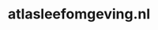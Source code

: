 ---
layout: post
title:  "atlasleefomgeving.nl"
internal_url:  "/dutchgov/atlasleefomgeving.nl.html"
subdomains_count: 7
all_subdomains_count: 9
urls_count: 5
ssl_rank: 0
http_rank: 46
url_link: /data/atlasleefomgeving.nl/urls.txt
all_subdomains_link: /data/atlasleefomgeving.nl/all_subdomains.txt
subdomains_link: /data/atlasleefomgeving.nl/subdomains.txt
categories: dutchgov
---